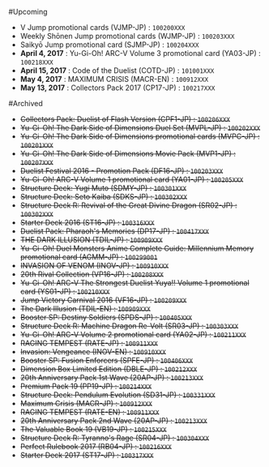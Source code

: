 #Upcoming
- V Jump promotional cards (VJMP-JP) : `100200XXX`  
- Weekly Shōnen Jump promotional cards (WJMP-JP) : `100203XXX`  
- Saikyō Jump promotional card (SJMP-JP) : `100204XXX`  
- **April 4, 2017**     : Yu-Gi-Oh! ARC-V Volume 3 promotional card (YA03-JP) : `100218XXX`  
- **April 15, 2017**     : Code of the Duelist (COTD-JP) : `101001XXX`  
- **May 4, 2017**     : MAXIMUM CRISIS (MACR-EN) : `100912XXX`  
- **May 13, 2017**     : Collectors Pack 2017 (CP17-JP) : `100217XXX`  

#Archived
- ~~Collectors Pack: Duelist of Flash Version (CPF1-JP) : `100206XXX`~~  
- ~~Yu-Gi-Oh! The Dark Side of Dimensions Duel Set (MVPL-JP) : `100202XXX`~~  
- ~~Yu-Gi-Oh! The Dark Side of Dimensions promotional cards (MVPC-JP) : `100201XXX`~~  
- ~~Yu-Gi-Oh! The Dark Side of Dimensions Movie Pack (MVP1-JP) : `100207XXX`~~  
- ~~Duelist Festival 2016 - Promotion Pack (DF16-JP) : `100203XXX`~~  
- ~~Yu-Gi-Oh! ARC-V Volume 1 promotional card (YA01-JP) : `100205XXX`~~  
- ~~Structure Deck: Yugi Muto (SDMY-JP) : `100301XXX`~~  
- ~~Structure Deck: Seto Kaiba (SDKS-JP) : `100302XXX`~~  
- ~~Structure Deck R: Revival of the Great Divine Dragon (SR02-JP) : `100302XXX`~~  
- ~~Starter Deck 2016 (ST16-JP) : `100316XXX`~~  
- ~~Duelist Pack: Pharaoh's Memories (DP17-JP) : `100417XXX`~~  
- ~~THE DARK ILLUSION (TDIL-JP) : `100909XXX`~~  
- ~~Yu-Gi-Oh! Duel Monsters Anime Complete Guide: Millennium Memory promotional card (AGMM-JP) : `100299001`~~  
- ~~INVASION OF VENOM (INOV-JP) : `100910XXX`~~  
- ~~20th Rival Collection (VP16-JP) : `100208XXX`~~  
- ~~Yu-Gi-Oh! ARC-V The Strongest Duelist Yuya!! Volume 1 promotional card (YS01-JP) : `100210XXX`~~  
- ~~Jump Victory Carnival 2016 (VF16-JP) : `100209XXX`~~  
- ~~The Dark Illusion (TDIL-EN) : `100909XXX`~~  
- ~~Booster SP: Destiny Soldiers (SPDS-JP) : `100405XXX`~~  
- ~~Structure Deck R: Machine Dragon Re-Volt (SR03-JP) : `100303XXX`~~  
- ~~Yu-Gi-Oh! ARC-V Volume 2 promotional card (YA02-JP) : `100211XXX`~~  
- ~~RAGING TEMPEST (RATE-JP) : `100911XXX`~~  
- ~~Invasion: Vengeance (INOV-EN) : `100910XXX`~~  
- ~~Booster SP: Fusion Enforcers (SPFE-JP) : `100406XXX`~~  
- ~~Dimension Box Limited Edition (DBLE-JP) : `100212XXX`~~  
- ~~20th Anniversary Pack 1st Wave (20AP-JP) : `100213XXX`~~  
- ~~Premium Pack 19 (PP19-JP) : `100214XXX`~~  
- ~~Structure Deck: Pendulum Evolution (SD31-JP) : `100331XXX`~~  
- ~~Maximum Crisis (MACR-JP) : `100912XXX`~~  
- ~~RAGING TEMPEST (RATE-EN) : `100911XXX`~~  
- ~~20th Anniversary Pack 2nd Wave (20AP-JP) : `100213XXX`~~  
- ~~The Valuable Book 19 (VB19-JP) : `100215XXX`~~  
- ~~Structure Deck R: Tyranno's Rage (SR04-JP) : `100304XXX`~~  
- ~~Perfect Rulebook 2017 (RB04-JP) : `100216XXX`~~  
- ~~Starter Deck 2017 (ST17-JP) : `100317XXX`~~  
